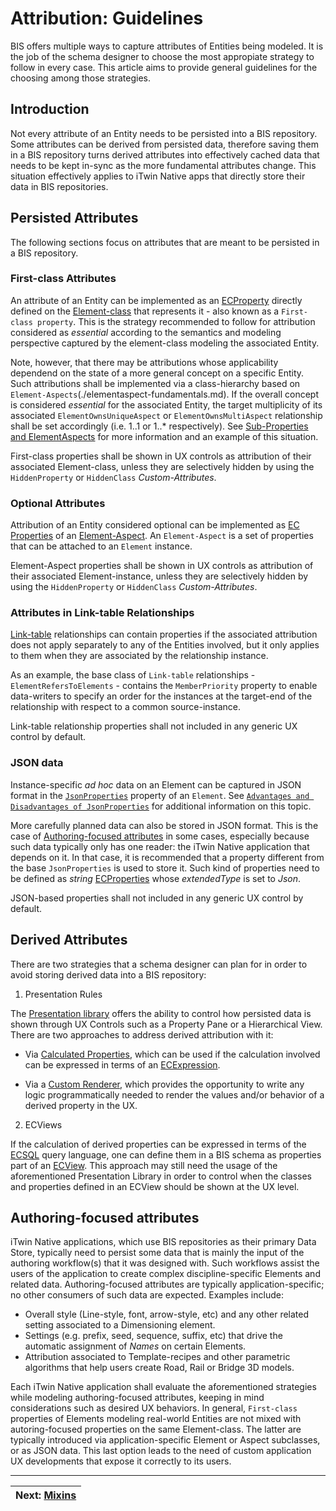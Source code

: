# Attribution: Guidelines

BIS offers multiple ways to capture attributes of Entities being modeled. It is the job of the schema designer to choose the most appropiate strategy to follow in every case. This article aims to provide general guidelines for the choosing among those strategies.

## Introduction

Not every attribute of an Entity needs to be persisted into a BIS repository. Some attributes can be derived from persisted data, therefore saving them in a BIS repository turns derived attributes into effectively cached data that needs to be kept in-sync as the more fundamental attributes change. This situation effectively applies to iTwin Native apps that directly store their data in BIS repositories.

## Persisted Attributes

The following sections focus on attributes that are meant to be persisted in a BIS repository.

### First-class Attributes

An attribute of an Entity can be implemented as an [ECProperty](../../ec/ec-property.md) directly defined on the [Element-class](./data-classification.md#element-class) that represents it - also known as a `First-class property`. This is the strategy recommended to follow for attribution considered as *essential* according to the semantics and modeling perspective captured by the element-class modeling the associated Entity.

Note, however, that there may be attributions whose applicability dependend on the state of a more general concept on a specific Entity. Such attributions shall be implemented via a class-hierarchy based on `Element-Aspects`(./elementaspect-fundamentals.md). If the overall concept is considered *essential* for the associated Entity, the target multiplicity of its associated `ElementOwnsUniqueAspect` or `ElementOwnsMultiAspect` relationship shall be set accordingly (i.e. 1..1 or 1..* respectively). See [Sub-Properties and ElementAspects](./elementaspect-fundamentals.md#sub-properties-and-elementaspects) for more information and an example of this situation.

First-class properties shall be shown in UX controls as attribution of their associated Element-class, unless they are selectively hidden by using the `HiddenProperty` or `HiddenClass` *Custom-Attributes*.

### Optional Attributes

Attribution of an Entity considered optional can be implemented as [EC Properties](../../ec/ec-property.md) of an [Element-Aspect](./elementaspect-fundamentals.md). An `Element-Aspect` is a set of properties that can be attached to an `Element` instance.

Element-Aspect properties shall be shown in UX controls as attribution of their associated Element-instance, unless they are selectively hidden by using the `HiddenProperty` or `HiddenClass` *Custom-Attributes*.

### Attributes in Link-table Relationships

[Link-table](./relationship-fundamentals.md#link-table) relationships can contain properties if the associated attribution does not apply separately to any of the Entities involved, but it only applies to them when they are associated by the relationship instance.

As an example, the base class of `Link-table` relationships - `ElementRefersToElements` - contains the `MemberPriority` property to enable data-writers to specify an order for the instances at the target-end of the relationship with respect to a common source-instance.

Link-table relationship properties shall not included in any generic UX control by default.

### JSON data

Instance-specific *ad hoc* data on an Element can be captured in JSON format in the [`JsonProperties`](./element-fundamentals.md#jsonproperties) property of an `Element`. See [`Advantages and Disadvantages of JsonProperties`](./element-fundamentals.md#advantages-and-disadvantages-of-jsonproperties) for additional information on this topic.

More carefully planned data can also be stored in JSON format. This is the case of [Authoring-focused attributes](#authoring-focused-attributes) in some cases, especially because such data typically only has one reader: the iTwin Native application that depends on it. In that case, it is recommended that a property different from the base `JsonProperties` is used to store it. Such kind of properties need to be defined as *string* [ECProperties](../../ec/ec-property.md) whose *extendedType* is set to *Json*.

JSON-based properties shall not included in any generic UX control by default.

## Derived Attributes

There are two strategies that a schema designer can plan for in order to avoid storing derived data into a BIS repository:

1. Presentation Rules

The [Presentation library](https://www.itwinjs.org/presentation/hierarchies/) offers the ability to control how persisted data is shown through UX Controls such as a Property Pane or a Hierarchical View. There are two approaches to address derived attribution with it:

- Via [Calculated Properties](https://www.itwinjs.org/presentation/content/calculatedpropertiesspecification/), which can be used if the calculation involved can be expressed in terms of an [ECExpression](https://www.itwinjs.org/presentation/advanced/ecexpressions/).

- Via a [Custom Renderer](https://www.itwinjs.org/reference/presentation-common/presentationrules/customrendererspecification/), which provides the opportunity to write any logic programmatically needed to render the values and/or behavior of a derived property in the UX.

2. ECViews

If the calculation of derived properties can be expressed in terms of the [ECSQL](../../../learning/ECSQL.md) query language, one can define them in a BIS schema as properties part of an [ECView](../../../learning/ECSqlReference/Views.md). This approach may still need the usage of the aforementioned Presentation Library in order to control when the classes and properties defined in an ECView should be shown at the UX level.

## Authoring-focused attributes

iTwin Native applications, which use BIS repositories as their primary Data Store, typically need to persist some data that is mainly the input of the authoring workflow(s) that it was designed with. Such workflows assist the users of the application to create complex discipline-specific Elements and related data. Authoring-focused attributes are typically application-specific; no other consumers of such data are expected. Examples include:

- Overall style (Line-style, font, arrow-style, etc) and any other related setting associated to a Dimensioning element.
- Settings (e.g. prefix, seed, sequence, suffix, etc) that drive the automatic assignment of *Names* on certain Elements.
- Attribution associated to Template-recipes and other parametric algorithms that help users create Road, Rail or Bridge 3D models.

Each iTwin Native application shall evaluate the aforementioned strategies while modeling authoring-focused attributes, keeping in mind considerations such as desired UX behaviors. In general, `First-class` properties of Elements modeling real-world Entities are not mixed with autoring-focused properties on the same Element-class. The latter are typically introduced via application-specific Element or Aspect subclasses, or as JSON data. This last option leads to the need of custom application UX developments that expose it correctly to its users.

---
| Next: [Mixins](./mixins.md)
|:---
